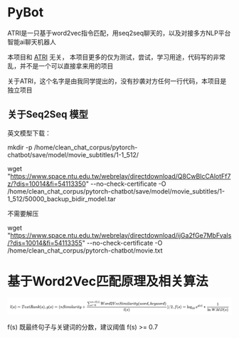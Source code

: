 # PyBot


ATRI是一只基于word2vec指令匹配，用seq2seq聊天的，以及对接多方NLP平台智能ai聊天机器人

本项目和 [ATRI](https://github.com/Kyomotoi/ATRI) 无关， 本项目更多的仅为测试，尝试，学习用途，代码写的非常乱，并不是一个可以直接拿来用的项目

关于ATRI，这个名字是由我同学提出的，没有抄袭对方任何一行代码，本项目是独立项目


## 关于Seq2Seq 模型


英文模型下载：

mkdir -p /home/clean_chat_corpus/pytorch-chatbot/save/model/movie_subtitles/1-1_512/

wget "https://www.space.ntu.edu.tw/webrelay/directdownload/Q8CwBIcCAlotFf7z/?dis=10014&fi=54113350" --no-check-certificate  -O /home/clean_chat_corpus/pytorch-chatbot/save/model/movie_subtitles/1-1_512/50000_backup_bidir_model.tar

不需要解压

wget "https://www.space.ntu.edu.tw/webrelay/directdownload/ijGa2fGe7MbFvals/?dis=10014&fi=54113355" --no-check-certificate  -O /home/clean_chat_corpus/pytorch-chatbot/movie.txt


# 基于Word2Vec匹配原理及相关算法

![Word2vec](https://github.com/MeteorsLiu/PyBot/raw/main/pics/MommyTalk1644679385634.jpg)

f(s) 既最终句子与关键词的分数，建议阈值 f(s) >= 0.7
